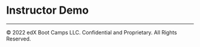 # Instructor Demo

---

© 2022 edX Boot Camps LLC. Confidential and Proprietary. All Rights Reserved.
